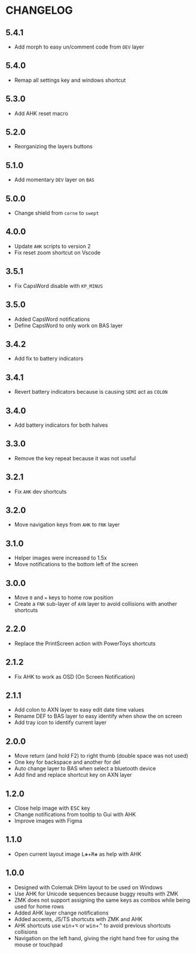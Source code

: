 # CHANGELOG

## 5.4.1

- Add morph to easy un/comment code from `DEV` layer

## 5.4.0

- Remap all settings key and windows shortcut

## 5.3.0

- Add AHK reset macro

## 5.2.0

- Reorganizing the layers buttons

## 5.1.0

- Add momentary `DEV` layer on `BAS`

## 5.0.0

- Change shield from `corne` to `swept`

## 4.0.0

- Update `AHK` scripts to version 2
- Fix reset zoom shortcut on Vscode

## 3.5.1

- Fix CapsWord disable with `KP_MINUS`

## 3.5.0

- Added CapsWord notifications
- Define CapsWord to only work on BAS layer

## 3.4.2

- Add fix to battery indicators

## 3.4.1

- Revert battery indicators because is causing `SEMI` act as `COLON`

## 3.4.0

- Add battery indicators for both halves

## 3.3.0

- Remove the key repeat because it was not useful

## 3.2.1

- Fix `AHK` dev shortcuts

## 3.2.0

- Move navigation keys from `AHK` to `FNK` layer

## 3.1.0

- Helper images were increased to 1.5x
- Move notifications to the bottom left of the screen

## 3.0.0

- Move `0` and `=` keys to home row position
- Create a `FNK` sub-layer of `AXN` layer to avoid collisions with another shortcuts

## 2.2.0

- Replace the PrintScreen action with PowerToys shortcuts

## 2.1.2

- Fix AHK to work as OSD (On Screen Notification)

## 2.1.1

- Add colon to AXN layer to easy edit date time values
- Rename DEF to BAS layer to easy identify when show the on screen
- Add tray icon to identify current layer

## 2.0.0

- Move return (and hold F2) to right thumb (double space was not used)
- One key for backspace and another for del
- Auto change layer to BAS when select a bluetooth device
- Add find and replace shortcut key on AXN layer

## 1.2.0

- Close help image with <kbd>ESC</kbd> key
- Change notifications from tooltip to Gui with AHK
- Improve images with Figma

## 1.1.0

- Open current layout image <kbd>L❖</kbd>+<kbd>R❖</kbd> as help with AHK

## 1.0.0

- Designed with Colemak DHm layout to be used on Windows
- Use AHK for Unicode sequences because buggy results with ZMK
- ZMK does not support assigning the same keys as combos while being used for home rows
- Added AHK layer change notifications
- Added accents, JS/TS shortcuts with ZMK and AHK
- AHK shortcuts use <kbd>win</kbd>+<kbd>⌥</kbd> or <kbd>win</kbd>+<kbd>^</kbd> to avoid previous shortcuts collisions
- Navigation on the left hand, giving the right hand free for using the mouse or touchpad
